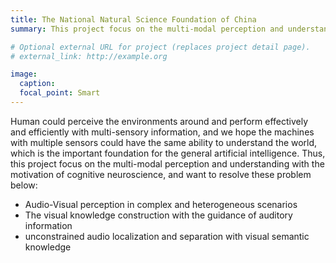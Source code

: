```yaml
---
title: The National Natural Science Foundation of China
summary: This project focus on the multi-modal perception and understanding with the motivation of cognitive neuroscience.

# Optional external URL for project (replaces project detail page).
# external_link: http://example.org

image:
  caption:
  focal_point: Smart
---
```

Human could perceive the environments around and perform effectively and efficiently with multi-sensory information, and we hope the machines with multiple sensors could have the same ability to understand the world, which is the important foundation for the general artificial intelligence. Thus, this project focus on the multi-modal perception and understanding with the motivation of cognitive neuroscience, and want to resolve these problem below:

+ Audio-Visual perception in complex and heterogeneous scenarios
+ The visual knowledge construction with the guidance of auditory information
+ unconstrained audio localization and separation with visual semantic knowledge
